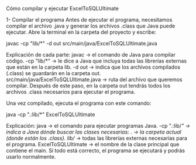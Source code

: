 Cómo compilar y ejecutar ExcelToSQLUltimate

1-  Compilar el programa
Antes de ejecutar el programa, necesitamos compilar el archivo .java y generar los archivos .class que Java puede ejecutar.
Abre la terminal en la carpeta del proyecto y escribe:

javac -cp "lib/*" -d out src/main/java/ExcelToSQLUltimate.java

Explicación de cada parte:
javac → el comando de Java para compilar código.
-cp "lib/*" → le dice a Java que incluya todas las librerías externas que están en la carpeta lib.
-d out → indica que los archivos compilados (.class) se guardarán en la carpeta out.
src/main/java/ExcelToSQLUltimate.java → ruta del archivo que queremos compilar.
Después de este paso, en la carpeta out tendrás todos los archivos .class necesarios para ejecutar el programa.

Una vez compilado, ejecuta el programa con este comando:

java -cp ".:lib/*" ExcelToSQLUltimate

Explicación:
java → el comando para ejecutar programas Java.
-cp ".:lib/*" → indica a Java dónde buscar las clases necesarias:
. → la carpeta actual (donde están los .class).
lib/* → todas las librerías externas necesarias para el programa.
ExcelToSQLUltimate → el nombre de la clase principal que contiene el main.
Si todo está correcto, el programa se ejecutará y podrás usarlo normalmente.
